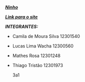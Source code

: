 <a href="https://www.figma.com/design/12h2biXwM44raaOLk5Fea5/Untitled?node-id=0-1&p=f&t=XHIvR8AcQq844Dj9-0"> ***Ninho*** </a>

<a href="https://camila12301540.github.io/Ninho/">***Link para o site*** </a>

***INTEGRANTES:***
- Camila de Moura Silva 12301540
- Lucas Lima Wacha 12300560
- Mathes Rosa 12301248
- Thiago Tristão 12301973


  3a1
